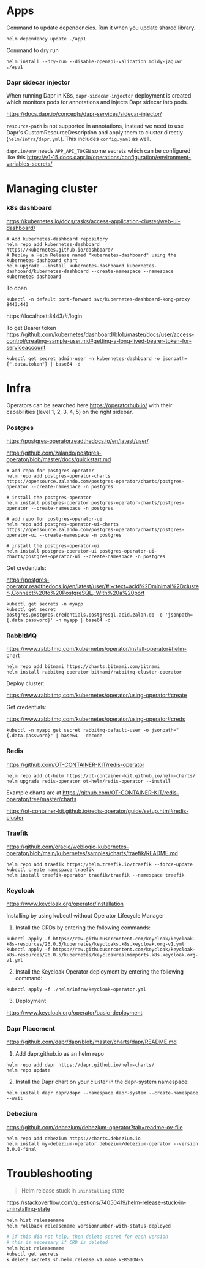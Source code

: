 # Apps

Command to update dependencies. Run it when you update shared library.

```
helm dependency update ./app1
```

Command to dry run

```
helm install --dry-run --disable-openapi-validation moldy-jaguar ./app1
```

### Dapr sidecar injector

When running Dapr in K8s, `dapr-sidecar-injector` deployment is created which monitors pods for annotations and injects Dapr sidecar into pods.

https://docs.dapr.io/concepts/dapr-services/sidecar-injector/

`resource-path` is not supported in annotations, instead we need to use Dapr's CustomResourceDescription and apply them to cluster directly (`helm/infra/dapr.yml`). This includes `config.yaml` as well.

`dapr.io/env` needs `APP_API_TOKEN` some secrets which can be configured like this https://v1-15.docs.dapr.io/operations/configuration/environment-variables-secrets/

# Managing cluster

### k8s dashboard

https://kubernetes.io/docs/tasks/access-application-cluster/web-ui-dashboard/

```
# Add kubernetes-dashboard repository
helm repo add kubernetes-dashboard https://kubernetes.github.io/dashboard/
# Deploy a Helm Release named "kubernetes-dashboard" using the kubernetes-dashboard chart
helm upgrade --install kubernetes-dashboard kubernetes-dashboard/kubernetes-dashboard --create-namespace --namespace kubernetes-dashboard
```

To open

```
kubectl -n default port-forward svc/kubernetes-dashboard-kong-proxy 8443:443
```

https://localhost:8443/#/login

To get Bearer token https://github.com/kubernetes/dashboard/blob/master/docs/user/access-control/creating-sample-user.md#getting-a-long-lived-bearer-token-for-serviceaccount

```
kubectl get secret admin-user -n kubernetes-dashboard -o jsonpath={".data.token"} | base64 -d
```

# Infra

Operators can be searched here https://operatorhub.io/ with their capabilities (level 1, 2, 3, 4, 5) on the right sidebar.

### Postgres

https://postgres-operator.readthedocs.io/en/latest/user/

https://github.com/zalando/postgres-operator/blob/master/docs/quickstart.md

```
# add repo for postgres-operator
helm repo add postgres-operator-charts https://opensource.zalando.com/postgres-operator/charts/postgres-operator --create-namespace -n postgres

# install the postgres-operator
helm install postgres-operator postgres-operator-charts/postgres-operator --create-namespace -n postgres

# add repo for postgres-operator-ui
helm repo add postgres-operator-ui-charts https://opensource.zalando.com/postgres-operator/charts/postgres-operator-ui --create-namespace -n postgres

# install the postgres-operator-ui
helm install postgres-operator-ui postgres-operator-ui-charts/postgres-operator-ui --create-namespace -n postgres
```

Get credentials:

https://postgres-operator.readthedocs.io/en/latest/user/#:~:text=acid%2Dminimal%2Dcluster-,Connect%20to%20PostgreSQL,-With%20a%20port

```
kubectl get secrets -n myapp
kubectl get secret postgres.postgres.credentials.postgresql.acid.zalan.do -o 'jsonpath={.data.password}' -n myapp | base64 -d
```

### RabbitMQ

https://www.rabbitmq.com/kubernetes/operator/install-operator#helm-chart

```
helm repo add bitnami https://charts.bitnami.com/bitnami
helm install rabbitmq-operator bitnami/rabbitmq-cluster-operator
```

Deploy cluster:

https://www.rabbitmq.com/kubernetes/operator/using-operator#create

Get credentials:

https://www.rabbitmq.com/kubernetes/operator/using-operator#creds

```
kubectl -n myapp get secret rabbitmq-default-user -o jsonpath="{.data.password}" | base64 --decode
```

### Redis

https://github.com/OT-CONTAINER-KIT/redis-operator

```
helm repo add ot-helm https://ot-container-kit.github.io/helm-charts/
helm upgrade redis-operator ot-helm/redis-operator --install
```

Example charts are at https://github.com/OT-CONTAINER-KIT/redis-operator/tree/master/charts

https://ot-container-kit.github.io/redis-operator/guide/setup.html#redis-cluster

### Traefik

https://github.com/oracle/weblogic-kubernetes-operator/blob/main/kubernetes/samples/charts/traefik/README.md

```
helm repo add traefik https://helm.traefik.io/traefik --force-update
kubectl create namespace traefik
helm install traefik-operator traefik/traefik --namespace traefik
```

### Keycloak

https://www.keycloak.org/operator/installation

Installing by using kubectl without Operator Lifecycle Manager

1. Install the CRDs by entering the following commands:

```
kubectl apply -f https://raw.githubusercontent.com/keycloak/keycloak-k8s-resources/26.0.5/kubernetes/keycloaks.k8s.keycloak.org-v1.yml
kubectl apply -f https://raw.githubusercontent.com/keycloak/keycloak-k8s-resources/26.0.5/kubernetes/keycloakrealmimports.k8s.keycloak.org-v1.yml
```

2. Install the Keycloak Operator deployment by entering the following command:

```
kubectl apply -f ./helm/infra/keycloak-operator.yml
```

3. Deployment

https://www.keycloak.org/operator/basic-deployment

### Dapr Placement

https://github.com/dapr/dapr/blob/master/charts/dapr/README.md

1. Add dapr.github.io as an helm repo

```
helm repo add dapr https://dapr.github.io/helm-charts/
helm repo update
```

2. Install the Dapr chart on your cluster in the dapr-system namespace:

```
helm install dapr dapr/dapr --namespace dapr-system --create-namespace --wait
```

### Debezium

https://github.com/debezium/debezium-operator?tab=readme-ov-file

```
helm repo add debezium https://charts.debezium.io
helm install my-debezium-operator debezium/debezium-operator --version 3.0.0-final
```

# Troubleshooting

> Helm release stuck in `uninstalling` state

https://stackoverflow.com/questions/74050419/helm-release-stuck-in-uninstalling-state

```bash
helm hist releasename
helm rollback releasename versionnumber-with-status-deployed

# if this did not help, then delete secret for each version
# this is necessary if CRD is deleted
helm hist releasename
kubectl get secrets
k delete secrets sh.helm.release.v1.name.VERSION-N
```
